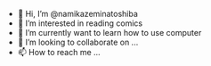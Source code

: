 - 👋 Hi, I’m @namikazeminatoshiba
- 👀 I’m interested in reading comics
- 🌱 I’m currently want to learn how to use computer 
- 💞️ I’m looking to collaborate on ...
- 📫 How to reach me ...

<!---
namikazeminatoshiba/namikazeminatoshiba is a ✨ special ✨ repository because its `README.md` (this file) appears on your GitHub profile.
You can click the Preview link to take a look at your changes.
--->
